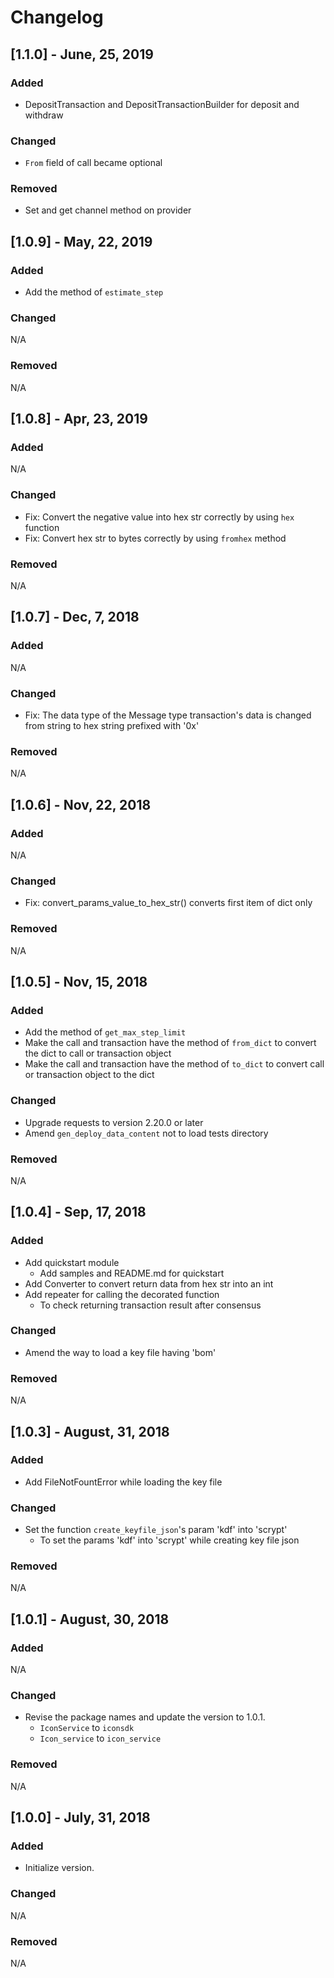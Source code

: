 # Changelog

## [1.1.0] -  June, 25, 2019
### Added
- DepositTransaction and DepositTransactionBuilder for deposit and withdraw

### Changed
- `From` field of call became optional  

### Removed
- Set and get channel method on provider

## [1.0.9] -  May, 22, 2019
### Added
- Add the method of `estimate_step`

### Changed
N/A

### Removed
N/A

## [1.0.8] -  Apr, 23, 2019
### Added
N/A

### Changed
- Fix: Convert the negative value into hex str correctly by using `hex` function 
- Fix: Convert hex str to bytes correctly by using `fromhex` method 

### Removed
N/A

## [1.0.7] -  Dec, 7, 2018
### Added
N/A

### Changed
- Fix: The data type of the Message type transaction's data is changed from string to hex string prefixed with '0x'

### Removed
N/A


## [1.0.6] -  Nov, 22, 2018
### Added
N/A

### Changed
- Fix: convert_params_value_to_hex_str() converts first item of dict only

### Removed
N/A


## [1.0.5] -  Nov, 15, 2018
### Added
- Add the method of `get_max_step_limit`
- Make the call and transaction have the method of `from_dict` to convert the dict to call or transaction object
- Make the call and transaction have the method of `to_dict` to convert call or transaction object to the dict

### Changed
- Upgrade requests to version 2.20.0 or later
- Amend `gen_deploy_data_content` not to load tests directory

### Removed
N/A


## [1.0.4] -  Sep, 17, 2018
### Added
- Add quickstart module
    - Add samples and README.md for quickstart
- Add Converter to convert return data from hex str into an int
- Add repeater for calling the decorated function
    - To check returning transaction result after consensus

### Changed
- Amend the way to load a key file having 'bom'

### Removed
N/A


## [1.0.3] -  August, 31, 2018
### Added
- Add FileNotFountError while loading the key file

### Changed
- Set the function `create_keyfile_json`'s param 'kdf' into 'scrypt'
    - To set the params 'kdf' into 'scrypt' while creating key file json

### Removed
N/A


## [1.0.1] -  August, 30, 2018
### Added
N/A

### Changed
- Revise the package names and update the version to 1.0.1.
    - `IconService` to `iconsdk`
    - `Icon_service` to `icon_service`

### Removed
N/A


## [1.0.0] -  July, 31, 2018
### Added
 - Initialize version.

### Changed
N/A

### Removed
N/A




